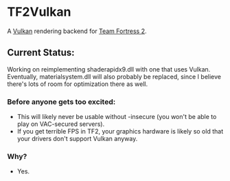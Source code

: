 # TF2Vulkan
A [Vulkan](https://www.khronos.org/vulkan/) rendering backend for [Team Fortress 2](http://www.teamfortress.com/).

## Current Status:
Working on reimplementing shaderapidx9.dll with one that uses Vulkan. Eventually, materialsystem.dll will also probably be replaced, since I believe there's lots of room for optimization there as well.

### Before anyone gets too excited:
* This will likely never be usable without -insecure (you won't be able to play on VAC-secured servers). 
* If you get terrible FPS in TF2, your graphics hardware is likely so old that your drivers don't support Vulkan anyway.

### Why?
* Yes.
